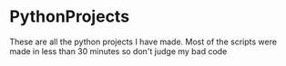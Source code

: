 # PythonProjects
These are all the python projects I have made. Most of the scripts were made in less than 30 minutes so don't judge my bad code
